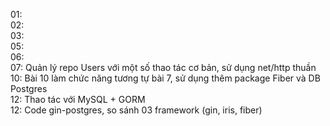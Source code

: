01:  
02:  
03:  
05:  
06:  
07: Quản lý repo Users với một số thao tác cơ bản, sử dụng net/http thuần  
10: Bài 10 làm chức năng tương tự bài 7, sử dụng thêm package Fiber và DB Postgres  
12: Thao tác với MySQL + GORM  
12: Code gin-postgres, so sánh 03 framework (gin, iris, fiber)
